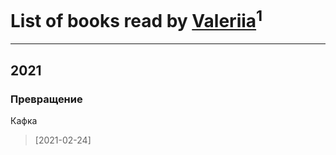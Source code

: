 # List of books read by [Valeriia](https://plus.google.com/u/0/107184472368930437407/)<sup>1</sup>
---

## 2021

### Превращение
Кафка
> [2021-02-24] 



